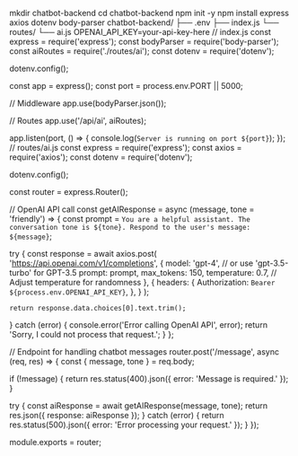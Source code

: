 mkdir chatbot-backend
cd chatbot-backend
npm init -y
npm install express axios dotenv body-parser
chatbot-backend/
├── .env
├── index.js
└── routes/
    └── ai.js
OPENAI_API_KEY=your-api-key-here
// index.js
const express = require('express');
const bodyParser = require('body-parser');
const aiRoutes = require('./routes/ai');
const dotenv = require('dotenv');

dotenv.config();

const app = express();
const port = process.env.PORT || 5000;

// Middleware
app.use(bodyParser.json());

// Routes
app.use('/api/ai', aiRoutes);

app.listen(port, () => {
  console.log(`Server is running on port ${port}`);
});
// routes/ai.js
const express = require('express');
const axios = require('axios');
const dotenv = require('dotenv');

dotenv.config();

const router = express.Router();

// OpenAI API call
const getAIResponse = async (message, tone = 'friendly') => {
  const prompt = `You are a helpful assistant. The conversation tone is ${tone}. Respond to the user's message: ${message}`;
  
  try {
    const response = await axios.post(
      'https://api.openai.com/v1/completions',
      {
        model: 'gpt-4',  // or use 'gpt-3.5-turbo' for GPT-3.5
        prompt: prompt,
        max_tokens: 150,
        temperature: 0.7, // Adjust temperature for randomness
      },
      {
        headers: {
          Authorization: `Bearer ${process.env.OPENAI_API_KEY}`,
        },
      }
    );
    
    return response.data.choices[0].text.trim();
  } catch (error) {
    console.error('Error calling OpenAI API', error);
    return 'Sorry, I could not process that request.';
  }
};

// Endpoint for handling chatbot messages
router.post('/message', async (req, res) => {
  const { message, tone } = req.body;
  
  if (!message) {
    return res.status(400).json({ error: 'Message is required.' });
  }

  try {
    const aiResponse = await getAIResponse(message, tone);
    return res.json({ response: aiResponse });
  } catch (error) {
    return res.status(500).json({ error: 'Error processing your request.' });
  }
});

module.exports = router;

